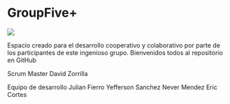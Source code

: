 # GroupFive+

<img src="{[BadgeURLHere](https://img.shields.io/badge/PHP-777BB4?style=for-the-badge&logo=php&logoColor=white)}" />

Espacio creado para el desarrollo cooperativo y colaborativo por parte de los participantes de este ingenioso grupo. Bienvenidos todos al repositorio en GitHub

Scrum Master
    David Zorrilla

Equipo de desarrollo
  Julian Fierro
  Yefferson Sanchez
  Never Mendez
  Eric Cortes
